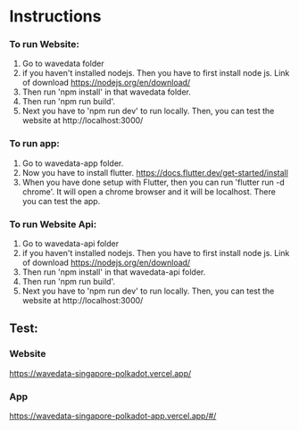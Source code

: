# Instructions

### To run Website:
1. Go to wavedata folder
2. if you haven't installed nodejs. Then you have to first install node js. Link of download  https://nodejs.org/en/download/
3. Then run 'npm install' in that wavedata folder.
4. Then run 'npm run build'. 
5. Next you have to 'npm run dev' to run locally. Then, you can test the website at http://localhost:3000/


### To run app:
1. Go to wavedata-app folder.
2. Now you have to install flutter. https://docs.flutter.dev/get-started/install
3. When you have done setup with Flutter, then you can run 'flutter run -d chrome'. It will open a chrome browser and it will be localhost. There you can test the app.

### To run Website Api:
1. Go to wavedata-api folder
2. if you haven't installed nodejs. Then you have to first install node js. Link of download  https://nodejs.org/en/download/
3. Then run 'npm install' in that wavedata-api folder.
4. Then run 'npm run build'. 
5. Next you have to 'npm run dev' to run locally. Then, you can test the website at http://localhost:3000/

## Test:
### Website
https://wavedata-singapore-polkadot.vercel.app/
### App
https://wavedata-singapore-polkadot-app.vercel.app/#/
